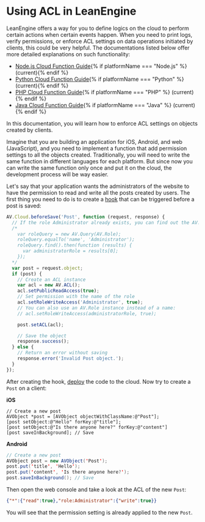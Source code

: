 # Using ACL in LeanEngine

LeanEngine offers a way for you to define logics on the cloud to perform certain actions when certain events happen. When you need to print logs, verify permissions, or enforce ACL settings on data operations initiated by clients, this could be very helpful. The documentations listed below offer more detailed explanations on such functionality:

- [Node.js Cloud Function Guide](leanengine_cloudfunction_guide-node.html){% if platformName === "Node.js" %} (current){% endif %}
- [Python Cloud Function Guide](leanengine_cloudfunction_guide-python.html){% if platformName === "Python" %} (current){% endif %}
- [PHP Cloud Function Guide](leanengine_cloudfunction_guide-php.html){% if platformName === "PHP" %} (current){% endif %}
- [Java Cloud Function Guide](leanengine_cloudfunction_guide-java.html){% if platformName === "Java" %} (current){% endif %}

In this documentation, you will learn how to enforce ACL settings on objects created by clients.

Imagine that you are building an application for iOS, Android, and web (JavaScript), and you need to implement a function that add permission settings to all the objects created. Traditionally, you will need to write the same function in different languages for each platform. But since now you can write the same function only once and put it on the cloud, the development process will be way easier.

Let's say that your application wants the administrators of the website to have the permission to read and write all the posts created by users. The first thing you need to do is to create a [hook](leanengine_cloudfunction_guide-node.html#beforesave) that can be triggered before a post is saved:

```js
AV.Cloud.beforeSave('Post', function (request, response) {
  // If the role Administrator already exists, you can find out the AV.Role instance for it with the following code:
  /*
    var roleQuery = new AV.Query(AV.Role);
    roleQuery.equalTo('name', 'Administrator');
    roleQuery.find().then(function (results) {
      var administratorRole = results[0];
    });
  */
  var post = request.object;
  if (post) {
    // Create an ACL instance
    var acl = new AV.ACL();
    acl.setPublicReadAccess(true);
    // Set permission with the name of the role
    acl.setRoleWriteAccess('Administrator', true);
    // You can also use an AV.Role instance instead of a name:
    // acl.setRoleWriteAccess(administratorRole, true);

    post.setACL(acl);

    // Save the object
    response.success();
  } else {
    // Return an error without saving
    response.error('Invalid Post object.');
  }
});
```

After creating the hook, [deploy](leanengine_webhosting_guide-node.html#deploying-and-publishing) the code to the cloud. Now try to create a `Post` on a client:

**iOS**

```objc
// Create a new post
AVObject *post = [AVObject objectWithClassName:@"Post"];
[post setObject:@"Hello" forKey:@"title"];
[post setObject:@"Is there anyone here?" forKey:@"content"]
[post saveInBackground]; // Save
```

**Android**

```java
// Create a new post
AVObject post = new AVObject('Post');
post.put('title', 'Hello');
post.put('content', 'Is there anyone here?');
post.saveInBackground(); // Save
```

Then open the web console and take a look at the ACL of the new `Post`:

```json
{"*":{"read":true},"role:Administrator":{"write":true}}
```

You will see that the permission setting is already applied to the new `Post`.
